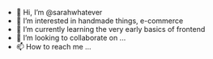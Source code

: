 - 👋 Hi, I’m @sarahwhatever
- 👀 I’m interested in handmade things, e-commerce
- 🌱 I’m currently learning the very early basics of frontend
- 💞️ I’m looking to collaborate on ...
- 📫 How to reach me ...

<!---
sarahwhatever/sarahwhatever is a ✨ special ✨ repository because its `README.md` (this file) appears on your GitHub profile.
You can click the Preview link to take a look at your changes.
--->
